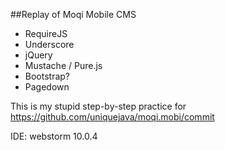 ##Replay of Moqi Mobile CMS

- RequireJS
- Underscore
- jQuery
- Mustache / Pure.js
- Bootstrap?
- Pagedown

This is my stupid step-by-step practice for https://github.com/uniquejava/moqi.mobi/commit

IDE: webstorm 10.0.4
